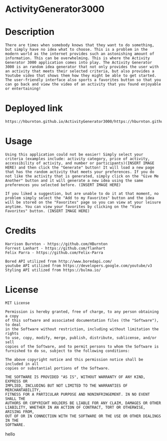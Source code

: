# ActivityGenerator3000

# Description
    There are times when somebody knows that they want to do something, but simply have no idea what to choose. This is a problem in the modern world as the internet provides such an astonishing amount of information. This can be overwhelming. This is where the Activity Generator 3000 application comes into play. The Activity Generator 3000 is an random idea generator that not only provides the user with an activity that meets their selected criteria, but also provides a Youtube video that shows them how they might be able to get started. The user-friendly interface also sports a favorites button so that you can go back and view the video of an activity that you found enjoyable or entertaining! 

# Deployed link
    https://hburnton.github.io/ActivityGenerator3000/https://hburnton.github.io/ActivityGenerator3000/

# Usage
    Using this application could not be easier! Simply select your criteria (examples include: activity category, price of activity, accessibility of activity, and number or participants)(INSERT IMAGE HERE) and then click the "Generate" button! It will load a new page that has the random activity that meets your preferences. If you do not like the activity that is generated, simply click on the "Give Me Another" button and it will generate a new idea using the same preferences you selected before. (INSERT IMAGE HERE)

    If you liked a suggestion, but are unable to do it at that moment, no problem simply select the "Add to my Favorites" button and the idea will be stored on the "Favorites" page so you can view at your leisure anytime. You can view your favorites by clicking on the "View Favorites" button. (INSERT IMAGE HERE)
# Credits
    Harrison Burnton - https://github.com/HBurnton
    Forrest Lanhart - https://github.com/flanhart
    Felix Parra - https://github.com/Felix-Parra

    Bored API utilized from http://www.boredapi.com/
    youtube API utilized from https://developers.google.com/youtube/v3
    Styling API utilized from https://bulma.io/

# License

    MIT License 

    Permission is hereby granted, free of charge, to any person obtaining a copy
    of this software and associated documentation files (the "Software"), to deal
    in the Software without restriction, including without limitation the rights
    to use, copy, modify, merge, publish, distribute, sublicense, and/or sell
    copies of the Software, and to permit persons to whom the Software is
    furnished to do so, subject to the following conditions:

    The above copyright notice and this permission notice shall be included in all
    copies or substantial portions of the Software.

    THE SOFTWARE IS PROVIDED "AS IS", WITHOUT WARRANTY OF ANY KIND, EXPRESS OR
    IMPLIED, INCLUDING BUT NOT LIMITED TO THE WARRANTIES OF MERCHANTABILITY,
    FITNESS FOR A PARTICULAR PURPOSE AND NONINFRINGEMENT. IN NO EVENT SHALL THE
    AUTHORS OR COPYRIGHT HOLDERS BE LIABLE FOR ANY CLAIM, DAMAGES OR OTHER
    LIABILITY, WHETHER IN AN ACTION OF CONTRACT, TORT OR OTHERWISE, ARISING FROM,
    OUT OF OR IN CONNECTION WITH THE SOFTWARE OR THE USE OR OTHER DEALINGS IN THE
    SOFTWARE.

hello 